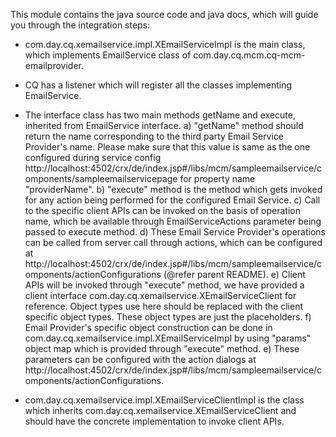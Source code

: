 This module contains the java source code and java docs, which will guide you through the integration steps:

- com.day.cq.xemailservice.impl.XEmailServiceImpl is the main class, which implements EmailService class of com.day.cq.mcm.cq-mcm-emailprovider.
- CQ has a listener which will register all the classes implementing EmailService.
- The interface class has two main methods getName and execute, inherited from EmailService interface.
  a) "getName" method should return the name corresponding to the third party Email Service Provider's name. Please make sure that this value is same as the one configured 
during service config http://localhost:4502/crx/de/index.jsp#/libs/mcm/sampleemailservice/components/sampleemailservicepage for property name "providerName".
	b) "execute" method is the method which gets invoked for any action being performed for the configured Email Service.
	c) Call to the specific client APIs can be invoked on the basis of operation name, which be available through EmailServiceActions parameter being passed to execute method.
    d) These Email Service Provider's operations can be called from server call through actions, which can be configured at http://localhost:4502/crx/de/index.jsp#/libs/mcm/sampleemailservice/components/actionConfigurations (@refer parent README).
	e) Client APIs will be invoked through "execute" method, we have provided a client interface com.day.cq.xemailservice.XEmailServiceClient for reference. Object types
	use here should be replaced with  the client specific object types. These object types are just the placeholders.
	f) Email Provider's specific object construction can be done in com.day.cq.xemailservice.impl.XEmailServiceImpl by using "params" object map which is provided through "execute" method.
	e) These parameters can be configured with the action dialogs at http://localhost:4502/crx/de/index.jsp#/libs/mcm/sampleemailservice/components/actionConfigurations.
	
- com.day.cq.xemailservice.impl.XEmailServiceClientImpl is the class which inherits com.day.cq.xemailservice.XEmailServiceClient and should have the concrete implementation
to invoke client APIs.

